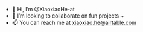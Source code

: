 - 👋 Hi, I’m @XiaoxiaoHe-at
- 💞️ I’m looking to collaborate on fun projects ~
- 📫 You can reach me at xiaoxiao.he@airtable.com

<!---
XiaoxiaoHe-at/XiaoxiaoHe-at is a ✨ special ✨ repository because its `README.md` (this file) appears on your GitHub profile.
You can click the Preview link to take a look at your changes.
--->
